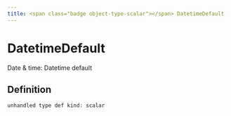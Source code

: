 ```yaml
---
title: <span class="badge object-type-scalar"></span> DatetimeDefault
---
```

# <span class="badge object-type-scalar"></span> DatetimeDefault

Date & time: Datetime default

## Definition

```php
unhandled type def kind: scalar
```
